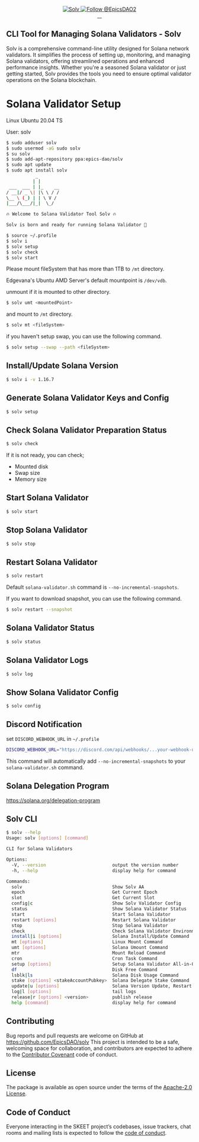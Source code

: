 <p align="center">
  <a href="https://skeet.dev/en/">
    <img src="https://storage.googleapis.com/epics-bucket/Validator/solanaLogo.png" alt="Solv" />
  </a>

  <a href="https://twitter.com/intent/follow?screen_name=EpicsDAO2">
    <img src="https://img.shields.io/twitter/follow/EpicsDAO2.svg?label=Follow%20@EpicsDAO2" alt="Follow @EpicsDAO2" />
  </a>
  <br/>
  <a aria-label="npm version" href="https://www.npmjs.com/package/@epics-dao/solv">
    <img alt="" src="https://badgen.net/npm/v/@epics-dao/solv">
  </a>
  <a aria-label="Downloads Number" href="https://www.npmjs.com/package/@epics-dao/solv">
    <img alt="" src="https://badgen.net/npm/dt/@epics-dao/solv">
  </a>
  <a aria-label="License" href="https://github.com/EpicsDAO/solv/blob/master/LICENSE.txt">
    <img alt="" src="https://badgen.net/badge/license/Apache/blue">
  </a>
    <a aria-label="Code of Conduct" href="https://github.com/EpicsDAO/solv/blob/master/CODE_OF_CONDUCT.md">
    <img alt="" src="https://img.shields.io/badge/Contributor%20Covenant-2.1-4baaaa.svg">
  </a>
</p>

## CLI Tool for Managing Solana Validators - Solv

Solv is a comprehensive command-line utility designed for Solana network
validators. It simplifies the process of setting up, monitoring, and
managing Solana validators, offering streamlined operations and enhanced
performance insights. Whether you're a seasoned Solana validator or just
getting started, Solv provides the tools you need to ensure optimal validator
operations on the Solana blockchain.

# Solana Validator Setup

Linux Ubuntu 20.04 TS

User: solv

```bash
$ sudo adduser solv
$ sudo usermod -aG sudo solv
$ su solv
$ sudo add-apt-repository ppa:epics-dao/solv
$ sudo apt update
$ sudo apt install solv
           _
          | |
 ___  ___ | |_    __
/ __|/ _ \| |\ \ / /
\__ \ (_) | | \ V /
|___/\___/|_|  \_/

🔥 Welcome to Solana Validator Tool Solv 🔥

Solv is born and ready for running Solana Validator 🚀

$ source ~/.profile
$ solv i
$ solv setup
$ solv check
$ solv start
```

Please mount fileSystem that has more than 1TB to `/mt` directory.

Edgevana's Ubuntu AMD Server's default mountpoint is `/dev/vdb`.

unmount if it is mounted to other directory.

```bash
$ solv umt <mountedPoint>
```

and mount to `/mt` directory.

```bash
$ solv mt <fileSystem>
```

if you haven't setup swap, you can use the following command.

```bash
$ solv setup --swap --path <fileSystem>
```

## Install/Update Solana Version

```bash
$ solv i -v 1.16.7
```

## Generate Solana Validator Keys and Config

```bash
$ solv setup
```

## Check Solana Validator Preparation Status

```bash
$ solv check
```

If it is not ready, you can check;

- Mounted disk
- Swap size
- Memory size

## Start Solana Validator

```bash
$ solv start
```

## Stop Solana Validator

```bash
$ solv stop
```

## Restart Solana Validator

```bash
$ solv restart
```

Default `solana-validator.sh` command is `--no-incremental-snapshots`.

If you want to download snapshot, you can use the following command.

```bash
$ solv restart --snapshot
```

## Solana Validator Status

```bash
$ solv status
```

## Solana Validator Logs

```bash
$ solv log
```

## Show Solana Validator Config

```bash
$ solv config
```

## Discord Notification

set `DISCORD_WEBHOOK_URL` in `~/.profile`

```bash
DISCORD_WEBHOOK_URL="https://discord.com/api/webhooks/...your-webhook-url"
```

This command will automatically add `--no-incremental-snapshots` to your
`solana-validator.sh` command.

## Solana Delegation Program

https://solana.org/delegation-program

## Solv CLI

```bash
$ solv --help
Usage: solv [options] [command]

CLI for Solana Validators

Options:
  -V, --version                         output the version number
  -h, --help                            display help for command

Commands:
  solv                                  Show Solv AA
  epoch                                 Get Current Epoch
  slot                                  Get Current Slot
  config|c                              Show Solv Validator Config
  status                                Show Solana Validator Status
  start                                 Start Solana Validator
  restart [options]                     Restart Solana Validator
  stop                                  Stop Solana Validator
  check                                 Check Solana Validator Environment
  install|i [options]                   Solana Install/Update Command
  mt [options]                          Linux Mount Command
  umt [options]                         Solana Umount Command
  mtr                                   Mount Reload Command
  cron                                  Cron Task Command
  setup [options]                       Setup Solana Validator All-in-One
  df                                    Disk Free Command
  lsblk|ls                              Solana Disk Usage Command
  stake [options] <stakeAccountPubkey>  Solana Delegate Stake Command
  update|u [options]                    Solana Version Update, Restart and Monitoring Delinquent Stake
  log|l [options]                       tail logs
  release|r [options] <version>         publish release
  help [command]                        display help for command
```

## Contributing

Bug reports and pull requests are welcome on GitHub at https://github.com/EpicsDAO/solv This project is intended to be a safe, welcoming space for collaboration, and contributors are expected to adhere to the [Contributor Covenant](http://contributor-covenant.org) code of conduct.

## License

The package is available as open source under the terms of the [Apache-2.0 License](https://www.apache.org/licenses/LICENSE-2.0).

## Code of Conduct

Everyone interacting in the SKEET project’s codebases, issue trackers, chat rooms and mailing lists is expected to follow the [code of conduct](https://github.com/EpicsDAO/solv/blob/master/CODE_OF_CONDUCT.md).
